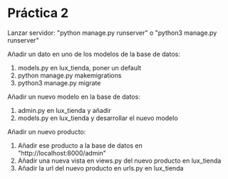# Práctica 2

Lanzar servidor:
  "python manage.py runserver" o "python3 manage.py runserver"

Añadir un dato en uno de los modelos de la base de datos:
  1. models.py en lux_tienda, poner un default
  2. python manage.py makemigrations
  3. python3 manage.py migrate

Añadir un nuevo modelo en la base de datos:
  1. admin.py en lux_tienda y añadir
  2. models.py en lux_tienda y desarrollar el nuevo modelo

Añadir un nuevo producto:
  1. Añadir ese producto a la base de datos en "http://localhost:8000/admin"
  2. Añadir una nueva vista en views.py del nuevo producto en lux_tienda
  3. Añadir la url del nuevo producto en urls.py en lux_tienda
